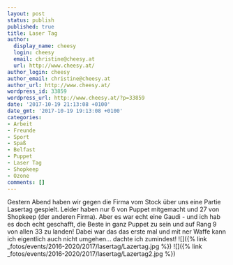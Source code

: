 ```yaml
---
layout: post
status: publish
published: true
title: Laser Tag
author:
  display_name: cheesy
  login: cheesy
  email: christine@cheesy.at
  url: http://www.cheesy.at/
author_login: cheesy
author_email: christine@cheesy.at
author_url: http://www.cheesy.at/
wordpress_id: 33859
wordpress_url: http://www.cheesy.at/?p=33859
date: '2017-10-19 21:13:08 +0100'
date_gmt: '2017-10-19 19:13:08 +0100'
categories:
- Arbeit
- Freunde
- Sport
- Spaß
- Belfast
- Puppet
- Laser Tag
- Shopkeep
- Ozone
comments: []
---
```

Gestern Abend haben wir gegen die Firma vom Stock über uns eine Partie Lasertag gespielt. Leider haben nur 6 von Puppet mitgemacht und 27 von Shopkeep (der anderen Firma).
Aber es war echt eine Gaudi - und ich hab es doch echt geschafft, die Beste in ganz Puppet zu sein und auf Rang 9 von allen 33 zu landen!
Dabei war das das erste mal und mit ner Waffe kann ich eigentlich auch nicht umgehen... dachte ich zumindest!
![]({% link _fotos/events/2016-2020/2017/lasertag/Lazertag.jpg %})
![]({% link _fotos/events/2016-2020/2017/lasertag/Lazertag2.jpg %})
